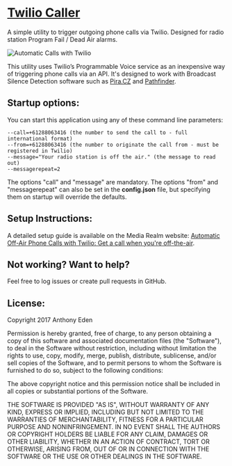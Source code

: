 # [Twilio Caller](https://mediarealm.com.au/articles/2017/04/offair-alarm-phone-caller-twilio/)
A simple utility to trigger outgoing phone calls via Twilio. Designed for radio station Program Fail / Dead Air alarms.

![Automatic Calls with Twilio](https://mediarealm.com.au/wp-content/uploads/2017/04/Twilio-Dead-Air-Caller-PFA.jpg)

This utility uses Twilio’s Programmable Voice service as an inexpensive way of triggering phone calls via an API. It's designed to work with Broadcast Silence Detection software such as [Pira.CZ](http://pira.cz/show.asp?art=silence) and [Pathfinder](http://www.pathfinderpc.com).

## Startup options:

You can start this application using any of these command line parameters:

	--call=+61288063416 (the number to send the call to - full international format)
	--from=+61288063416 (the number to originate the call from - must be registered in Twilio)
	--message="Your radio station is off the air." (the message to read out)
	--messagerepeat=2

The options "call" and "message" are mandatory. The options "from" and "messagerepeat" can also be set in the __config.json__ file, but specifying them on startup will override the defaults.

## Setup Instructions:

A detailed setup guide is available on the Media Realm website: [Automatic Off-Air Phone Calls with Twilio: Get a call when you're off-the-air](https://mediarealm.com.au/articles/2017/04/offair-alarm-phone-caller-twilio/).

## Not working? Want to help?

Feel free to log issues or create pull requests in GitHub.

## License:

Copyright 2017 Anthony Eden

Permission is hereby granted, free of charge, to any person obtaining a copy of this software and associated documentation files (the "Software"), to deal in the Software without restriction, including without limitation the rights to use, copy, modify, merge, publish, distribute, sublicense, and/or sell copies of the Software, and to permit persons to whom the Software is furnished to do so, subject to the following conditions:

The above copyright notice and this permission notice shall be included in all copies or substantial portions of the Software.

THE SOFTWARE IS PROVIDED "AS IS", WITHOUT WARRANTY OF ANY KIND, EXPRESS OR IMPLIED, INCLUDING BUT NOT LIMITED TO THE WARRANTIES OF MERCHANTABILITY, FITNESS FOR A PARTICULAR PURPOSE AND NONINFRINGEMENT. IN NO EVENT SHALL THE AUTHORS OR COPYRIGHT HOLDERS BE LIABLE FOR ANY CLAIM, DAMAGES OR OTHER LIABILITY, WHETHER IN AN ACTION OF CONTRACT, TORT OR OTHERWISE, ARISING FROM, OUT OF OR IN CONNECTION WITH THE SOFTWARE OR THE USE OR OTHER DEALINGS IN THE SOFTWARE.
